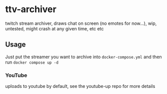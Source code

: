 # ttv-archiver

twitch stream archiver, draws chat on screen (no emotes for now...), wip, untested, might crash at any given time, etc etc

## Usage

Just put the streamer you want to archive into `docker-compose.yml` and then run `docker compose up -d`

### YouTube

uploads to youtube by default, see the youtube-up repo for more details
